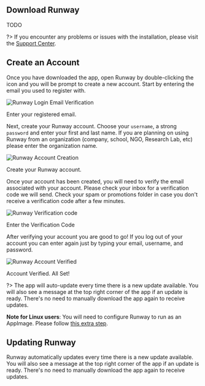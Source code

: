 ## Download Runway

TODO

?> If you encounter any problems or issues with the installation, please visit the [Support Center](https://support.runwayml.com/).

## Create an Account

Once you have downloaded the app, open Runway by double-clicking the icon and you will be prompt to create a new account. Start by entering the email you used to register with.

<div class="Img-Small">
  <img src="assets/images/installation/login_01.png" alt="Runway Login Email Verification" >
  <p>Enter your registered email.</p>
</div>

Next, create your Runway account. Choose your `username`, a strong `password` and enter your first and last name. If you are planning on using Runway from an organization (company, school, NGO, Research Lab, etc) please enter the organization name.

<div class="Img-Small">
  <img src="assets/images/installation/login_02.png" alt="Runway Account Creation" >
  <p>Create your Runway account.</p>
</div>

Once your account has been created, you will need to verify the email associated with your account. Please check your inbox for a verification code we will send. Check your spam or promotions folder in case you don't receive a verification code after a few minutes.

<div class="Img-Small">
  <img src="assets/images/installation/login_04.png" alt="Runway Verification code" >
  <p>Enter the Verification Code</p>
</div>

After verifying your account you are good to go! If you log out of your account you can enter again just by typing your email, username, and password.

<div class="Img-Small">
  <img src="assets/images/installation/login_06.png" alt="Runway Account Verified" >
  <p>Account Verified. All Set!</p>
</div>

?> The app will auto-update every time there is a new update available. You will also see a message at the top right corner of the app if an update is ready. There's no need to manually download the app again to receive updates.

<p class='note'><b>Note for Linux users</b>: You will need to configure Runway to run as an AppImage. Please follow <a href="https://discourse.appimage.org/t/how-to-run-an-appimage/80">this extra step</a>.</p>

## Updating Runway

Runway automatically updates every time there is a new update available. You will also see a message at the top right corner of the app if an update is ready. There's no need to manually download the app again to receive updates.

